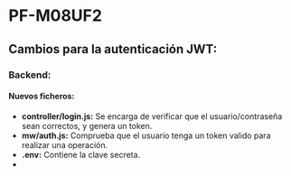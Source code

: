 # PF-M08UF2

## Cambios para la autenticación JWT:
### Backend:

#### Nuevos ficheros:
- **controller/login.js:** Se encarga de verificar que el usuario/contraseña sean correctos, y genera un token.
- **mw/auth.js:** Comprueba que el usuario tenga un token valido para realizar una operación.
- **.env:** Contiene la clave secreta.
- 
